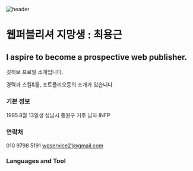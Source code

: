 ![header](https://capsule-render.vercel.app/api?type=waving&color=auto&height=300&section=header&text=HI%20THERE&fontSize=90)

# 웹퍼블리셔 지망생 : 최용근
## I aspire to become a prospective web publisher.
깃허브 프로필 소개입니다.

경력과 스킬&툴, 포트폴리오등의 소개가 있습니다

### 기본 정보
1985.8월 13일생
성남시 중원구 거주
남자
INFP

### 연락처
010 9798 5191
wpservice21@gmail.com

### Languages and Tool
